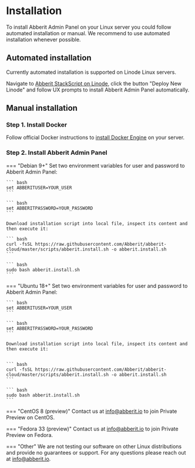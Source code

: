 # Installation

To install Abberit Admin Panel on your Linux server you could follow automated installation or manual. We recommend to use automated installation whenever possible.

## Automated installation

Currently automated installation is supported on Linode Linux servers.

Navigate to [Abberit StackScript on Linode](https://cloud.linode.com/stackscripts/745522), click the button "Deploy New Linode" and follow UX prompts to install Abberit Admin Panel automatically.

## Manual installation

### Step 1. Install Docker

Follow official Docker instructions to [install Docker Engine](https://docs.docker.com/engine/install/) on your server.

### Step 2. Install Abberit Admin Panel

=== "Debian 9+"
    Set two environment variables for user and password to Abberit Admin Panel:
    
    ``` bash
    set ABBERITUSER=YOUR_USER
    ```

    ``` bash
    set ABBERITPASSWORD=YOUR_PASSWORD
    ```

    Download installation script into local file, inspect its content and then execute it:

    ``` bash
    curl -fsSL https://raw.githubusercontent.com/Abberit/abberit-cloud/master/scripts/abberit.install.sh -o abberit.install.sh
    ```

    ``` bash
    sudo bash abberit.install.sh
    ```

=== "Ubuntu 18+"
    Set two environment variables for user and password to Abberit Admin Panel:
    
    ``` bash
    set ABBERITUSER=YOUR_USER
    ```

    ``` bash
    set ABBERITPASSWORD=YOUR_PASSWORD
    ```

    Download installation script into local file, inspect its content and then execute it:


    ``` bash
    curl -fsSL https://raw.githubusercontent.com/Abberit/abberit-cloud/master/scripts/abberit.install.sh -o abberit.install.sh
    ```

    ``` bash
    sudo bash abberit.install.sh
    ```

=== "CentOS 8 (preview)"
    Contact us at [info@abberit.io](mailto:info@abberit.io?subject=CentOS%20Private%20Preview) to join Private Preview on CentOS.

=== "Fedora 33 (preview)"
    Contact us at [info@abberit.io](mailto:info@abberit.io?subject=Fedora%20Private%20Preview) to join Private Preview on Fedora.

=== "Other"
    We are not testing our software on other Linux distributions and provide no guarantees or support. For any questions please reach out at [info@abberit.io](mailto:info@abberit.io?subject=Other%20Linux%20Distro).